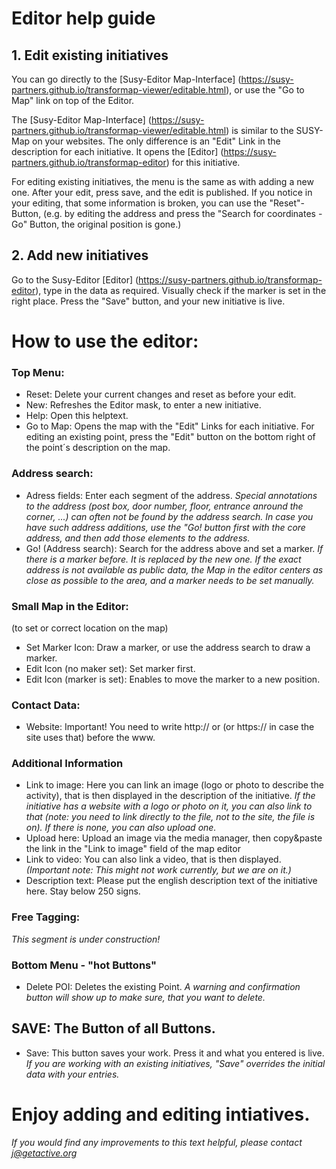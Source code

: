 # Editor help guide

## 1. Edit existing initiatives
You can go directly to the [Susy-Editor Map-Interface] (https://susy-partners.github.io/transformap-viewer/editable.html), or use the "Go to Map" link on top of the Editor. 

The [Susy-Editor Map-Interface] (https://susy-partners.github.io/transformap-viewer/editable.html) is similar to the SUSY-Map on your websites. The only difference is an "Edit" Link in the description for each initiative. It opens the [Editor] (https://susy-partners.github.io/transformap-editor) for this initiative.

For editing existing initiatives, the menu is the same as with adding a new one. After your edit, press save, and the edit is published. If you notice in your editing, that some information is broken, you can use the "Reset"-Button,  (e.g. by editing the address and press the "Search for coordinates - Go" Button, the original position is gone.)

## 2. Add new initiatives
Go to the Susy-Editor [Editor] (https://susy-partners.github.io/transformap-editor), type in the data as required. Visually check if the marker is set in the right place. Press the "Save" button, and your new initiative is live.
  
# How to use the editor:

### Top Menu:

- Reset: Delete your current changes and reset as before your edit.
- New: Refreshes the Editor mask, to enter a new initiative.
- Help: Open this helptext.
- Go to Map: Opens the map with the "Edit" Links for each initiative. For editing an existing point, press the "Edit" button on the bottom right of the point´s description on the map.

### Address search:

- Adress fields: Enter each segment of the address. 
*Special annotations to the address (post box, door number, floor, entrance anround the corner, ...) can often not be found by the address search. In case you have such address additions, use the "Go! button first with the core address, and then add those elements to the address.*
- Go! (Address search): Search for the address above and set a marker. 
*If there is a marker before. It is replaced by the new one. If the exact address is not available as public data, the Map in the editor centers as close as possible to the area, and a marker needs to be set manually.*

### Small Map in the Editor:
(to set or correct location on the map)

- Set Marker Icon: Draw a marker, or use the address search to draw a marker.
- Edit Icon (no maker set): Set marker first.
- Edit Icon (marker is set): Enables to move the marker to a new position.

### Contact Data:

- Website: Important! You need to write http:// or (or https:// in case the site uses that) before the www.

### Additional Information

- Link to image: Here you can link an image (logo or photo to describe the activity), that is then displayed in the description of the initiative. *If the initiative has a website with a logo or photo on it, you can also link to that (note: you need to link directly to the file, not to the site, the file is on). If there is none, you can also upload one.*
- Upload here: Upload an image via the media manager, then copy&paste the link in the "Link to image" field of the map editor 
- Link to video: You can also link a video, that is then displayed. *(Important note: This might not work currently, but we are on it.)*
- Description text: Please put the english description text of the initiative here. Stay below 250 signs.

### Free Tagging:

*This segment is under construction!*

### Bottom Menu - "hot Buttons"

- Delete POI: Deletes the existing Point. *A warning and confirmation button will show up to make sure, that you want to delete.*

## SAVE: The Button of all Buttons.

- Save: This button saves your work. Press it and what you entered is live. *If you are working with an existing initiatives, "Save" overrides the initial data with your entries.*

# Enjoy adding and editing intiatives.




*If you would find any improvements to this text helpful, 
please contact j@getactive.org*

